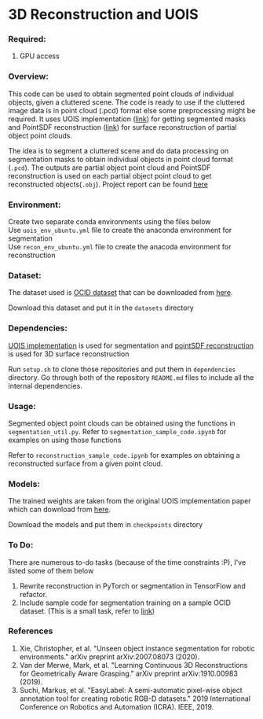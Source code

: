 # 3D Reconstruction and UOIS

### Required:
1. GPU access 

### Overview:
This code can be used to obtain segmented point clouds of individual objects, given a cluttered scene. The code is ready to use if the cluttered image data is in point cloud (.pcd) format else some preprocessing might be required. It uses UOIS implementation ([link](https://github.com/chrisdxie/uois)) for getting segmented masks and PointSDF reconstruction ([link](https://github.com/mvandermerwe/PointSDF)) for surface reconstruction of partial object point clouds. 

The idea is to segment a cluttered scene and do data processing on segmentation masks to obtain individual objects in point cloud format (`.pcd`). The outputs are partial object point cloud and PointSDF reconstruction is used on each partial object point cloud to get reconstructed objects(`.obj`). Project report can be found [here]( https://drive.google.com/file/d/19dobBmPl16D2LgDXhVS3aF1PgzkCV4Xw/view?usp=sharing)

### Environment:                                          
Create two separate conda environments using the files below \
Use `uois_env_ubuntu.yml` file to create the anaconda environment for segmentation \
Use `recon_env_ubuntu.yml` file to create the anacoda environment for reconstruction

### Dataset:
The dataset used is [OCID dataset](https://www.acin.tuwien.ac.at/en/vision-for-robotics/software-tools/object-clutter-indoor-dataset/) that can be downloaded from [here](https://data.acin.tuwien.ac.at/index.php/s/g3EkcgcPioolQmJ).

Download this dataset and put it in the `datasets` directory

### Dependencies:
[UOIS implementation](https://github.com/chrisdxie/uois) is used for segmentation and [pointSDF reconstruction](https://github.com/mvandermerwe/PointSDF) is used for 3D surface reconstruction

Run `setup.sh` to clone those repositories and put them in `dependencies` directory. Go through both of the repository `README.md` files to include all the internal dependencies. 

### Usage:
Segmented object point clouds can be obtained using the functions in `segmentation_util.py`. Refer to `segmentation_sample_code.ipynb` for examples on using those functions 

Refer to `reconstruction_sample_code.ipynb` for examples on obtaining a reconstructed surface from a given point cloud.

### Models:
The trained weights are taken from the original UOIS implementation paper which can download from [here](https://drive.google.com/uc?export=download&id=1CZgHk5VfhfvUosb8xlgzg7aKhprLpGC3). 

Download the models and put them in `checkpoints` directory


### To Do:
There are numerous to-do tasks (because of the time constraints :P), I've listed some of them below
1. Rewrite reconstruction in PyTorch or segmentation in TensorFlow and refactor. 
2. Include sample code for segmentation training on a sample OCID dataset. (This is a small task, refer to [link](https://github.com/chrisdxie/uois/blob/master/train_DSN.ipynb))

### References
 
 1. Xie, Christopher, et al. "Unseen object instance segmentation for robotic environments." arXiv preprint arXiv:2007.08073 (2020).
 2. Van der Merwe, Mark, et al. "Learning Continuous 3D Reconstructions for Geometrically Aware Grasping." arXiv preprint arXiv:1910.00983 (2019).
 3. Suchi, Markus, et al. "EasyLabel: A semi-automatic pixel-wise object annotation tool for creating robotic RGB-D datasets." 2019 International Conference on Robotics and Automation (ICRA). IEEE, 2019.
